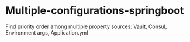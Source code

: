 # Multiple-configurations-springboot

Find priority order among multiple property sources:
  Vault,
  Consul,
  Environment args,
  Application.yml
